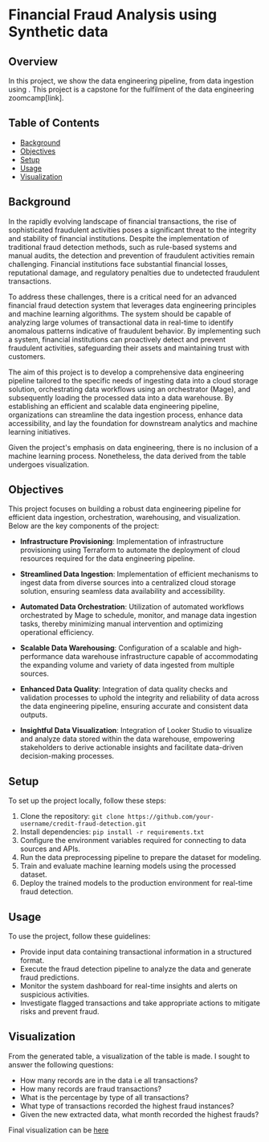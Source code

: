 # Financial Fraud Analysis using Synthetic data 

## Overview
In this project, we show the data engineering pipeline, from data ingestion using . This project is a capstone for the fulfilment of the data engineering zoomcamp[link].

## Table of Contents
- [Background](#background)
- [Objectives](#obectives)
- [Setup](#setup)
- [Usage](#usage)
- [Visualization](#visualization)

## Background
In the rapidly evolving landscape of financial transactions, the rise of sophisticated fraudulent activities poses a significant threat to the integrity and stability of financial institutions. Despite the implementation of traditional fraud detection methods, such as rule-based systems and manual audits, the detection and prevention of fraudulent activities remain challenging. Financial institutions face substantial financial losses, reputational damage, and regulatory penalties due to undetected fraudulent transactions.

To address these challenges, there is a critical need for an advanced financial fraud detection system that leverages data engineering principles and machine learning algorithms. The system should be capable of analyzing large volumes of transactional data in real-time to identify anomalous patterns indicative of fraudulent behavior. By implementing such a system, financial institutions can proactively detect and prevent fraudulent activities, safeguarding their assets and maintaining trust with customers.

The aim of this project is to develop a comprehensive data engineering pipeline tailored to the specific needs of ingesting data into a cloud storage solution, orchestrating data workflows using an orchestrator (Mage), and subsequently loading the processed data into a data warehouse. By establishing an efficient and scalable data engineering pipeline, organizations can streamline the data ingestion process, enhance data accessibility, and lay the foundation for downstream analytics and machine learning initiatives.

Given the project's emphasis on data engineering, there is no inclusion of a machine learning process. Nonetheless, the data derived from the table undergoes visualization. 


## Objectives

This project focuses on building a robust data engineering pipeline for efficient data ingestion, orchestration, warehousing, and visualization. Below are the key components of the project:

- **Infrastructure Provisioning**: Implementation of infrastructure provisioning using Terraform to automate the deployment of cloud resources required for the data engineering pipeline.

- **Streamlined Data Ingestion**: Implementation of efficient mechanisms to ingest data from diverse sources into a centralized cloud storage solution, ensuring seamless data availability and accessibility.

- **Automated Data Orchestration**: Utilization of automated workflows orchestrated by Mage to schedule, monitor, and manage data ingestion tasks, thereby minimizing manual intervention and optimizing operational efficiency.

- **Scalable Data Warehousing**: Configuration of a scalable and high-performance data warehouse infrastructure capable of accommodating the expanding volume and variety of data ingested from multiple sources.

- **Enhanced Data Quality**: Integration of data quality checks and validation processes to uphold the integrity and reliability of data across the data engineering pipeline, ensuring accurate and consistent data outputs.

- **Insightful Data Visualization**: Integration of Looker Studio to visualize and analyze data stored within the data warehouse, empowering stakeholders to derive actionable insights and facilitate data-driven decision-making processes.

## Setup
To set up the project locally, follow these steps:
1. Clone the repository: `git clone https://github.com/your-username/credit-fraud-detection.git`
2. Install dependencies: `pip install -r requirements.txt`
3. Configure the environment variables required for connecting to data sources and APIs.
4. Run the data preprocessing pipeline to prepare the dataset for modeling.
5. Train and evaluate machine learning models using the processed dataset.
6. Deploy the trained models to the production environment for real-time fraud detection.

## Usage
To use the project, follow these guidelines:
- Provide input data containing transactional information in a structured format.
- Execute the fraud detection pipeline to analyze the data and generate fraud predictions.
- Monitor the system dashboard for real-time insights and alerts on suspicious activities.
- Investigate flagged transactions and take appropriate actions to mitigate risks and prevent fraud.

## Visualization
From the generated table, a visualization of the table is made. I sought to answer the following questions:
- How many records are in the data i.e all transactions?
- How many records are fraud transactions?
- What is the percentage by type of all transactions?
- What type of transactions recorded the highest fraud instances?
- Given the new extracted data, what month recorded the highest frauds?

Final visualization can be [here](https://lookerstudio.google.com/reporting/5da912e1-8240-4d4c-a25c-d5f0b7454233)



